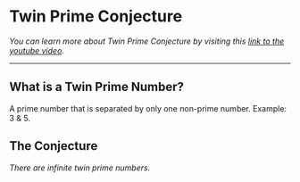 <!-- Headings-->
# Twin Prime Conjecture
*You can learn more about Twin Prime Conjecture by visiting this
[link to the youtube video](https://www.youtube.com/watch?v=HeQX2HjkcNo).*

---
## What is a Twin Prime Number?
A prime number that is separated by only one non-prime number. 
Example: 3 & 5.
## The Conjecture
*There are infinite twin prime numbers.*